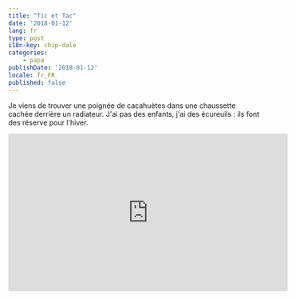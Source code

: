 ```yaml
---
title: "Tic et Tac"
date: '2018-01-12'
lang: fr
type: post
i18n-key: chip-dale
categories:
    - papa
publishDate: '2018-01-12'
locale: fr_FR
published: false
---
```


Je viens de trouver une poignée de cacahuètes dans une chaussette cachée derrière un radiateur. J'ai pas des enfants, j'ai des écureuils : ils font des réserve pour l'hiver.

<div class="videoWrapper">
    <iframe width="560" height="315" src="https://www.youtube-nocookie.com/embed/-BV3W5YL8lA?rel=0" frameborder="0" allow="autoplay; encrypted-media" allowfullscreen></iframe>
</div>